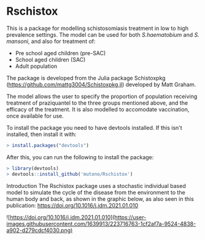# Rschistox

This is a package for modelling schistosomiasis treatment in low to high prevalence settings. 
The model can be used for both *S.haematobium* and *S. mansoni*, and also for treatment of:
- Pre school aged children (pre-SAC)
- School aged children (SAC)
- Adult population

The package is developed from the Julia package Schistoxpkg (https://github.com/mattg3004/Schistoxpkg.jl) developed by Matt Graham.

The model allows the user to specify the proportion of population receiving treatment of praziquantel to the three groups mentioned above, and the efficacy of the treatment.
It is also modelled to accomodate vaccination, once available for use.

To install the package you need to have devtools installed. If this isn't installed, then install it with:
```R
> install.packages("devtools")
```
After this, you can run the following to install the package:
```R
> library(devtools) 
> devtools::install_github('mutono/Rschistox')
```

Introduction
The Rschistox package uses a stochastic individual based model to simulate the cycle of the disease from the environment to the human body and back, as shown in the graphic below, as also seen in this publication: https://doi.org/10.1016/j.idm.2021.01.010


![https://doi.org/10.1016/j.idm.2021.01.010](https://user-images.githubusercontent.com/1639913/223716763-1cf2af7a-9524-4838-a902-d279cdcf4030.png)

